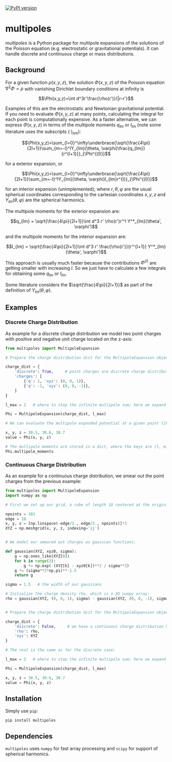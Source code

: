 [![PyPI version](https://badge.fury.io/py/multipoles.svg)](https://badge.fury.io/py/multipoles)

# multipoles

*multipoles* is a Python package for multipole expansions of the solutions of the Poisson equation (e.g. electrostatic or gravitational potentials). It can handle discrete and continuous charge or mass distributions.

## Background

For a given function $\rho(x,y,z)$, the solution $\Phi(x,y,z)$ of the Poisson equation $\nabla^2\Phi=\rho$ with vanishing Dirichlet boundary conditions at infinity is

$$\Phi(x,y,z)=\int d^3r'\frac{\rho(r')}{|r-r'}$$

Examples of this are the electrostatic and Newtonian gravitational potential.
If you need to evaluate $\Phi(x,y,z)$ at many points, calculating the integral for each point is computationally expensive. As a faster alternative, we can express $\Phi(x,y,z)$ in terms of the multipole moments $q_{lm}$ or $I_{lm}$ (note some literature uses the subscripts $(\cdot)_{nm}$):

$$\Phi(x,y,z)=\sum_{l=0}^\infty\underbrace{\sqrt{\frac{4\pi}{2l+1}}\sum_{m=-l}^lY_{lm}(\theta, \varphi)\frac{q_{lm}}{r^{l+1}}}_{\Phi^{(l)}}$$

for a exterior expansion, or

$$\Phi(x,y,z)=\sum_{l=0}^\infty\underbrace{\sqrt{\frac{4\pi}{2l+1}}\sum_{m=-l}^lY_{lm}(\theta, \varphi)I_{lm}r^{l}}_{\Phi^{(l)}}$$

for an interior expansion (unimplemented); where $r, \theta, \varphi$ are the usual spherical coordinates corresponding to the cartesian coordinates $x, y, z$ and $Y_{lm}(\theta, \varphi)$ are the spherical harmonics.

The multipole moments for the exterior expansion are:

$$q_{lm} = \sqrt{\frac{4\pi}{2l+1}}\int d^3 r' \rho(r')r'^l Y^*_{lm}(\theta', \varphi')$$

and the multipole moments for the interior expansion are:

$$I_{lm} = \sqrt{\frac{4\pi}{2l+1}}\int d^3 r' \frac{\rho(r')}{r'^{l+1}} Y^*_{lm}(\theta', \varphi')$$

This approach is usually much faster because the contributions $\Phi^{(l)}$ are getting smaller with increasing <i>l</i>. So we just have to calculate a few integrals for obtaining some  $q_{lm}$ or  $I_{lm}$.

Some literature considers the $\sqrt{\frac{4\pi}{2l+1}}$ as part of the definition of $Y_{lm}(\theta, \varphi)$.

## Examples

### Discrete Charge Distribution

As example for a discrete charge distribution we model two point charges with positive and negative unit charge located on the z-axis:

```python
from multipoles import MultipoleExpansion

# Prepare the charge distribution dict for the MultipoleExpansion object:

charge_dist = {
    'discrete': True,     # point charges are discrete charge distributions
    'charges': [
        {'q': 1, 'xyz': (0, 0, 1)},
        {'q': -1, 'xyz': (0, 0, -1)},
    ]
}

l_max = 2   # where to stop the infinite multipole sum; here we expand up to the quadrupole (l=2)

Phi = MultipoleExpansion(charge_dist, l_max)

# We can evaluate the multipole expanded potential at a given point like this:

x, y, z = 30.5, 30.6, 30.7
value = Phi(x, y, z)

# The multipole moments are stored in a dict, where the keys are (l, m) and the values q_lm:
Phi.multipole_moments
```

### Continuous Charge Distribution

As an example for a continuous charge distribution, we smear out the point charges from the previous
example:

```python
from multipoles import MultipoleExpansion
import numpy as np

# First we set up our grid, a cube of length 10 centered at the origin:

npoints = 101
edge = 10
x, y, z = [np.linspace(-edge/2., edge/2., npoints)]*3
XYZ = np.meshgrid(x, y, z, indexing='ij')


# We model our smeared out charges as gaussian functions:

def gaussian(XYZ, xyz0, sigma):
    g = np.ones_like(XYZ[0])
    for k in range(3):
        g *= np.exp(-(XYZ[k] - xyz0[k])**2 / sigma**2)
    g *= (sigma**2*np.pi)**-1.5
    return g

sigma = 1.5   # the width of our gaussians

# Initialize the charge density rho, which is a 3D numpy array:
rho = gaussian(XYZ, (0, 0, 1), sigma) - gaussian(XYZ, (0, 0, -1), sigma)


# Prepare the charge distribution dict for the MultipoleExpansion object:

charge_dist = {
    'discrete': False,     # we have a continuous charge distribution here
    'rho': rho,
    'xyz': XYZ
}

# The rest is the same as for the discrete case:

l_max = 2   # where to stop the infinite multipole sum; here we expand up to the quadrupole (l=2)

Phi = MultipoleExpansion(charge_dist, l_max)

x, y, z = 30.5, 30.6, 30.7
value = Phi(x, y, z)
```

## Installation

Simply use `pip`:

```
pip install multipoles
```

## Dependencies

`multipoles` uses `numpy` for fast array processing and `scipy` for support of spherical harmonics.
